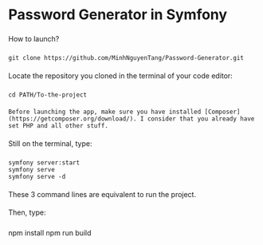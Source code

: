 # Password Generator in Symfony
### 
How to launch?

####
#####
    git clone https://github.com/MinhNguyenTang/Password-Generator.git

####
  Locate the repository you cloned in the terminal of your code editor:
#####
    cd PATH/To-the-project

####
    Before launching the app, make sure you have installed [Composer](https://getcomposer.org/download/). I consider that you already have set PHP and all other stuff. 
####
  Still on the terminal, type:
#####
    symfony server:start
    symfony serve
    symfony serve -d

####
  These 3 command lines are equivalent to run the project.

####
  Then, type:
#####
  npm install
  npm run build
